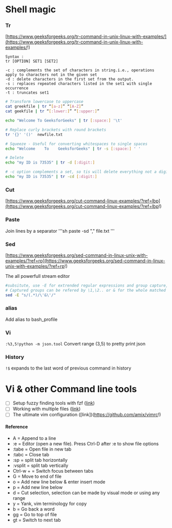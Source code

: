 # Shell magic

### Tr
[https://www.geeksforgeeks.org/tr-command-in-unix-linux-with-examples/](https://www.geeksforgeeks.org/tr-command-in-unix-linux-with-examples/!)

```
Syntax : 
tr [OPTION] SET1 [SET2]

-c : complements the set of characters in string.i.e., operations apply to characters not in the given set
-d : delete characters in the first set from the output.
-s : replaces repeated characters listed in the set1 with single occurrence
-t : truncates set1
```

```sh
# Transform lowercase to uppercase
cat greekfile | tr “[a-z]” “[A-Z]”
cat geekfile | tr “[:lower:]” “[:upper:]”

echo "Welcome To GeeksforGeeks" | tr [:space:] '\t'

# Replace curly brackets with round brackets
tr '{}' '()'  newfile.txt

# Squeeze - Useful for converting whitespaces to single spaces
echo "Welcome    To    GeeksforGeeks" | tr -s [:space:] ' '

# Delete
echo "my ID is 73535" | tr -d [:digit:]

# -c option complements a set, so tis will delete everything not a digit
echo "my ID is 73535" | tr -cd [:digit:]
```

### Cut
[https://www.geeksforgeeks.org/cut-command-linux-examples/?ref=lbp](https://www.geeksforgeeks.org/cut-command-linux-examples/?ref=lbp!)

### Paste
Join lines by a separator
'''sh
paste -sd "," file.txt
'''


### Sed
[https://www.geeksforgeeks.org/sed-command-in-linux-unix-with-examples/?ref=rp](https://www.geeksforgeeks.org/sed-command-in-linux-unix-with-examples/?ref=rp!)

The all powerfull stream editor

```sh
#subsitute, use -E for extrended regular expressions and group capture, use \ as escape character
# Captured groups can be refered by \1,\2.. or & for the whole matched pattern
sed -E "s/(.*)/\'&\'/"

```



### alias
Add alias to bash_profile


### Vi

`:%3,5!python -m json.tool` Convert range (3,5) to pretty print json


### History
`!$` expands to the last word of previous command in history


# Vi & other Command line tools
- [ ] Setup fuzzy finding tools with fzf ([link](https://www.youtube.com/watch?v=QeJkAs_PEQQ!))
- [ ] Working with multiple files ([link](https://blog.confirm.ch/mastering-vim-working-with-multiple-files/!))
- [ ] The ultimate vim configuration ([link])(https://github.com/amix/vimrc!)

#### Reference
- A  =  Append to a line
- :e  = Editor (open a new file). Press Ctrl-D after :e to show file options
- :tabe = Open file in new tab
- :tabc = Close tab
- :sp = split tab horizontally
- :vsplit = split tab vertically
- Ctrl-w + <Navigation keys> = Switch focus between tabs
- G = Move to end of file
- o = Add new line below & enter insert mode
- p = Add new line below
- d = Cut selection, selection can be made by visual mode or using any range
- y = Yank, vim terminology for copy
- b = Go back a word
- gg = Go to top of file
- gt = Switch to next tab
